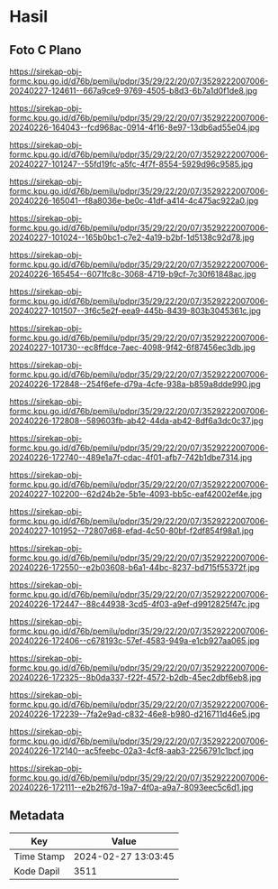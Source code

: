 # Hasil

## Foto C Plano

https://sirekap-obj-formc.kpu.go.id/d76b/pemilu/pdpr/35/29/22/20/07/3529222007006-20240227-124611--667a9ce9-9769-4505-b8d3-6b7a1d0f1de8.jpg

https://sirekap-obj-formc.kpu.go.id/d76b/pemilu/pdpr/35/29/22/20/07/3529222007006-20240226-164043--fcd968ac-0914-4f16-8e97-13db6ad55e04.jpg

https://sirekap-obj-formc.kpu.go.id/d76b/pemilu/pdpr/35/29/22/20/07/3529222007006-20240227-101247--55fd19fc-a5fc-4f7f-8554-5929d96c9585.jpg

https://sirekap-obj-formc.kpu.go.id/d76b/pemilu/pdpr/35/29/22/20/07/3529222007006-20240226-165041--f8a8036e-be0c-41df-a414-4c475ac922a0.jpg

https://sirekap-obj-formc.kpu.go.id/d76b/pemilu/pdpr/35/29/22/20/07/3529222007006-20240227-101024--165b0bc1-c7e2-4a19-b2bf-1d5138c92d78.jpg

https://sirekap-obj-formc.kpu.go.id/d76b/pemilu/pdpr/35/29/22/20/07/3529222007006-20240226-165454--6071fc8c-3068-4719-b9cf-7c30f61848ac.jpg

https://sirekap-obj-formc.kpu.go.id/d76b/pemilu/pdpr/35/29/22/20/07/3529222007006-20240227-101507--3f6c5e2f-eea9-445b-8439-803b3045361c.jpg

https://sirekap-obj-formc.kpu.go.id/d76b/pemilu/pdpr/35/29/22/20/07/3529222007006-20240227-101730--ec8ffdce-7aec-4098-9f42-6f87456ec3db.jpg

https://sirekap-obj-formc.kpu.go.id/d76b/pemilu/pdpr/35/29/22/20/07/3529222007006-20240226-172848--254f6efe-d79a-4cfe-938a-b859a8dde990.jpg

https://sirekap-obj-formc.kpu.go.id/d76b/pemilu/pdpr/35/29/22/20/07/3529222007006-20240226-172808--589603fb-ab42-44da-ab42-8df6a3dc0c37.jpg

https://sirekap-obj-formc.kpu.go.id/d76b/pemilu/pdpr/35/29/22/20/07/3529222007006-20240226-172740--489e1a7f-cdac-4f01-afb7-742b1dbe7314.jpg

https://sirekap-obj-formc.kpu.go.id/d76b/pemilu/pdpr/35/29/22/20/07/3529222007006-20240227-102200--62d24b2e-5b1e-4093-bb5c-eaf42002ef4e.jpg

https://sirekap-obj-formc.kpu.go.id/d76b/pemilu/pdpr/35/29/22/20/07/3529222007006-20240227-101952--72807d68-efad-4c50-80bf-f2df854f98a1.jpg

https://sirekap-obj-formc.kpu.go.id/d76b/pemilu/pdpr/35/29/22/20/07/3529222007006-20240226-172550--e2b03608-b6a1-44bc-8237-bd715f55372f.jpg

https://sirekap-obj-formc.kpu.go.id/d76b/pemilu/pdpr/35/29/22/20/07/3529222007006-20240226-172447--88c44938-3cd5-4f03-a9ef-d9912825f47c.jpg

https://sirekap-obj-formc.kpu.go.id/d76b/pemilu/pdpr/35/29/22/20/07/3529222007006-20240226-172406--c678193c-57ef-4583-949a-e1cb927aa065.jpg

https://sirekap-obj-formc.kpu.go.id/d76b/pemilu/pdpr/35/29/22/20/07/3529222007006-20240226-172325--8b0da337-f22f-4572-b2db-45ec2dbf6eb8.jpg

https://sirekap-obj-formc.kpu.go.id/d76b/pemilu/pdpr/35/29/22/20/07/3529222007006-20240226-172239--7fa2e9ad-c832-46e8-b980-d216711d46e5.jpg

https://sirekap-obj-formc.kpu.go.id/d76b/pemilu/pdpr/35/29/22/20/07/3529222007006-20240226-172140--ac5feebc-02a3-4cf8-aab3-2256791c1bcf.jpg

https://sirekap-obj-formc.kpu.go.id/d76b/pemilu/pdpr/35/29/22/20/07/3529222007006-20240226-172111--e2b2f67d-19a7-4f0a-a9a7-8093eec5c6d1.jpg


## Metadata

| Key        | Value               |
| ---------- | ------------------- |
| Time Stamp | 2024-02-27 13:03:45 |
| Kode Dapil | 3511                |



